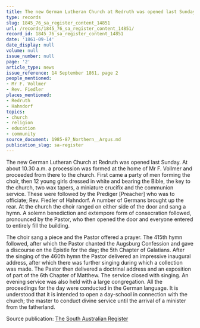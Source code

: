 ```yaml
---
title: The new German Lutheran Church at Redruth was opened last Sunday
type: records
slug: 1845_76_sa_register_content_14851
url: /records/1845_76_sa_register_content_14851/
record_id: 1845_76_sa_register_content_14851
date: '1861-09-14'
date_display: null
volume: null
issue_number: null
page: '2'
article_type: news
issue_reference: 14 September 1861, page 2
people_mentioned:
- Mr F. Vollmer
- Rev. Fiedler
places_mentioned:
- Redruth
- Hahndorf
topics:
- church
- religion
- education
- community
source_document: 1985-87_Northern__Argus.md
publication_slug: sa-register
---
```


The new German Lutheran Church at Redruth was opened last Sunday.  At about 10.30 a.m. a procession was formed at the home of Mr F. Vollmer and proceeded from there to the church.  First came a party of men forming the choir, then 12 young girls dressed in white and bearing the Bible, the key to the church, two wax tapers, a miniature crucifix and the communion service.  These were followed by the Prediger [Preacher] who was to officiate; Rev. Fiedler of Hahndorf.  A number of Germans brought up the rear.  At the church the choir ranged on either side of the door and sang a hymn.  A solemn benediction and extempore form of consecration followed, pronounced by the Pastor, who then opened the door and everyone entered to entirely fill the building.

The choir sang a piece and the Pastor offered a prayer.  The 415th hymn followed, after which the Pastor chanted the Augsburg Confession and gave a discourse on the Epistle for the day; the 5th Chapter of Galatians.  After the singing of the 460th hymn the Pastor delivered an impressive inaugural address, after which there was further singing during which a collection was made.  The Pastor then delivered a doctrinal address and an exposition of part of the 6th Chapter of Matthew.  The service closed with singing.  An evening service was also held with a large congregation.  All the proceedings for the day were conducted in the German language.  It is understood that it is intended to open a day-school in connection with the church; the master to conduct divine service until the arrival of a minister from the fatherland.

Source publication: [The South Australian Register](/publications/sa-register/)
